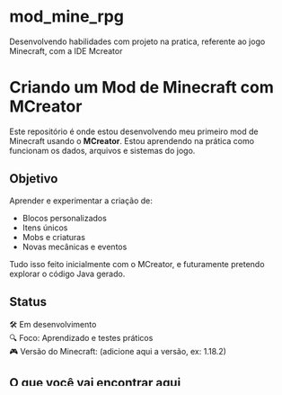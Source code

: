 # mod_mine_rpg
Desenvolvendo habilidades com projeto na pratica, referente ao jogo Minecraft, com a IDE Mcreator
# Criando um Mod de Minecraft com MCreator

Este repositório é onde estou desenvolvendo meu primeiro mod de Minecraft usando o **MCreator**. Estou aprendendo na prática como funcionam os dados, arquivos e sistemas do jogo.

## Objetivo

Aprender e experimentar a criação de:

- Blocos personalizados
- Itens únicos
- Mobs e criaturas
- Novas mecânicas e eventos

Tudo isso feito inicialmente com o MCreator, e futuramente pretendo explorar o código Java gerado.

## Status

🛠️ Em desenvolvimento  
🔍 Foco: Aprendizado e testes práticos  
🎮 Versão do Minecraft: (adicione aqui a versão, ex: 1.18.2)

## O que você vai encontrar aqui

- Arquivos do projeto criado no MCreator
- Ideias e anotações do mod
- Testes com funcionalidades diferentes
- Backups e versões experimentais

## Aviso

Este mod ainda está em fase de testes e aprendizado. Não é um projeto finalizado, mas um espaço para evolução e estudo.

